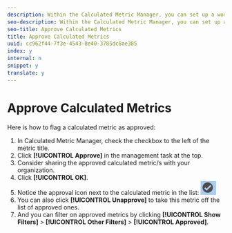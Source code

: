 ```yaml
---
description: Within the Calculated Metric Manager, you can set up a workflow that includes approving metrics for various levels of application and for specific departments or groups.
seo-description: Within the Calculated Metric Manager, you can set up a workflow that includes approving metrics for various levels of application and for specific departments or groups.
seo-title: Approve Calculated Metrics
title: Approve Calculated Metrics
uuid: cc962f44-7f3e-4543-8e40-3785dc8ae385
index: y
internal: n
snippet: y
translate: y
---
```


# Approve Calculated Metrics

Here is how to flag a calculated metric as approved: 

1. In Calculated Metric Manager, check the checkbox to the left of the metric title.
1. Click **[!UICONTROL  Approve]** in the management task at the top.
1. Consider sharing the approved calculated metric/s with your organization.
1. Click **[!UICONTROL  OK]**.
1. Notice the approval icon next to the calculated metric in the list:  ![](assets/cm_approve_icon.png)
1. You can also click **[!UICONTROL  Unapprove]** to take this metric off the list of approved ones.
1. And you can filter on approved metrics by clicking **[!UICONTROL  Show Filters]** > **[!UICONTROL  Other Filters]** > **[!UICONTROL  Approved]**.
